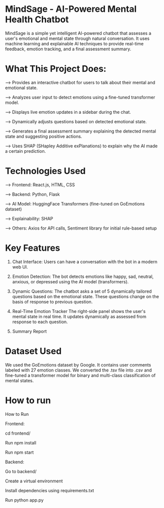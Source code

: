 # MindSage - AI-Powered Mental Health Chatbot
MindSage is a simple yet intelligent AI-powered chatbot that assesses a user's emotional and mental state through natural conversation. It uses machine learning and explainable AI techniques to provide real-time feedback, emotion tracking, and a final assessment summary.

# What This Project Does:
--> Provides an interactive chatbot for users to talk about their mental and emotional state.

--> Analyzes user input to detect emotions using a fine-tuned transformer model.

--> Displays live emotion updates in a sidebar during the chat.

--> Dynamically adjusts questions based on detected emotional state.

--> Generates a final assessment summary explaining the detected mental state and suggesting positive actions.

--> Uses SHAP (SHapley Additive exPlanations) to explain why the AI made a certain prediction.


# Technologies Used
--> Frontend: React.js, HTML, CSS

--> Backend: Python, Flask

--> AI Model: HuggingFace Transformers (fine-tuned on GoEmotions dataset)

--> Explainability: SHAP

--> Others: Axios for API calls, Sentiment library for initial rule-based setup

# Key Features
  1. Chat Interface:
     Users can have a conversation with the bot in a modern web UI.

  2. Emotion Detection:
     The bot detects emotions like happy, sad, neutral, anxious, or depressed using the AI model (transformers).

  3. Dynamic Questions:
     The chatbot asks a set of 5 dynamically tailored questions based on the emotional state. These questions change on the basis of response to previous question.

  4. Real-Time Emotion Tracker
     The right-side panel shows the user's mental state in real time. It updates dynamically as assessed from response to each question.

  5. Summary Report


# Dataset Used
We used the GoEmotions dataset by Google. It contains user comments labeled with 27 emotion classes. We converted the .tsv file into .csv and fine-tuned a transformer model for binary and multi-class classification of mental states.

# How to run

How to Run

Frontend:

cd frontend/

Run npm install

Run npm start

Backend:

Go to backend/

Create a virtual environment

Install dependencies using requirements.txt

Run python app.py
